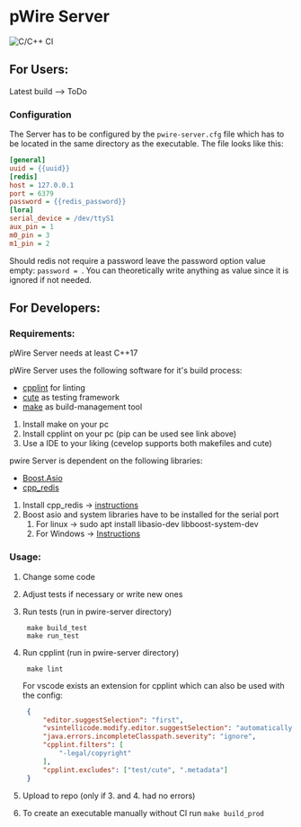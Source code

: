 # pWire Server
![C/C++ CI](https://github.com/PlantWire/server/workflows/C/C++%20CI/badge.svg)
## For Users:
Latest build --> ToDo
### Configuration
The Server has to be configured by the `pwire-server.cfg` file which has to be located in the same directory as the executable.
The file looks like this:
```ini
[general]
uuid = {{uuid}}
[redis]
host = 127.0.0.1
port = 6379
password = {{redis_password}}
[lora]
serial_device = /dev/ttyS1
aux_pin = 1
m0_pin = 3
m1_pin = 2
```
Should redis not require a password leave the password option value empty: `password = `. You can theoretically write
anything as value since it is ignored if not needed.

## For Developers:

### Requirements:
pWire Server needs at least C++17

pWire Server uses the following software for it's build process:

- [cpplint](https://github.com/cpplint/cpplint) for linting
- [cute](https://cute-test.com/) as testing framework
- [make](https://en.wikipedia.org/wiki/Make_(software)) as build-management tool
1. Install make on your pc
2. Install cpplint on your pc (pip can be used see link above)
3. Use a IDE to your liking (cevelop supports both makefiles and cute)

pwire Server is dependent on the following libraries:
- [Boost.Asio](https://www.boost.org/doc/libs/1_72_0/doc/html/boost_asio.html)
- [cpp_redis](https://github.com/cpp-redis/cpp_redis)
1. Install cpp_redis -> [instructions](https://github.com/cpp-redis/cpp_redis/wiki/Installation)
2. Boost asio and system libraries have to be installed for the serial port
    1. For linux -> sudo apt install libasio-dev libboost-system-dev
    2. For Windows -> [Instructions](https://www.boost.org/doc/libs/1_72_0/more/getting_started/windows.html)
### Usage:

1. Change some code
2. Adjust tests if necessary or write new ones
3. Run tests (run in pwire-server directory)
   
   ```
    make build_test
    make run_test
   ```
4. Run cpplint (run in pwire-server directory)
   
   ```
    make lint
   ```
   
    For vscode exists an extension for cpplint which can also be used with the config:
   
   ```json
    {
        "editor.suggestSelection": "first",
        "vsintellicode.modify.editor.suggestSelection": "automaticallyOverrodeDefaultValue",
        "java.errors.incompleteClasspath.severity": "ignore",
        "cpplint.filters": [
            "-legal/copyright"
        ],
        "cpplint.excludes": ["test/cute", ".metadata"]
    }
   ```
5. Upload to repo (only if 3. and 4. had no errors)
6. To create an executable manually without CI run `make build_prod`
